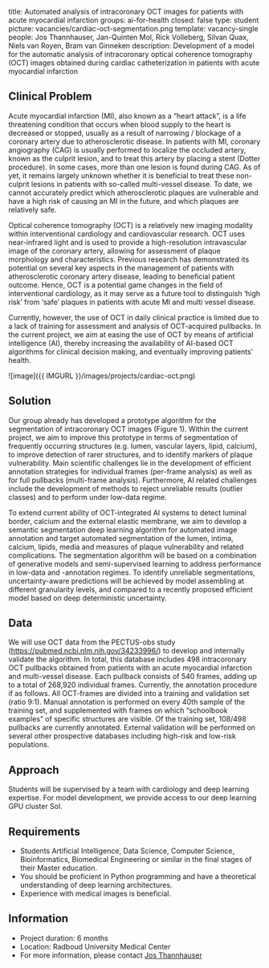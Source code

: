 title: Automated analysis of intracoronary OCT images for patients with acute myocardial infarction 
groups: ai-for-health
closed: false
type: student
picture: vacancies/cardiac-oct-segmentation.png
template: vacancy-single
people: Jos Thannhauser, Jan-Quinten Mol, Rick Volleberg, Silvan Quax,  Niels van Royen, Bram van Ginneken
description: Development of a model for the automatic analysis of intracoronary optical coherence tomography (OCT) images obtained during cardiac catheterization in patients with acute myocardial infarction 

## Clinical Problem
Acute myocardial infarction (MI), also known as a “heart attack”, is a life threatening condition that occurs when blood supply to the heart is decreased or stopped, usually as a result of narrowing / blockage of a coronary artery due to atherosclerotic disease. In patients with MI, coronary angiography (CAG) is usually performed to localize the occluded artery, known as the culprit lesion, and to treat this artery by placing a stent (Dotter procedure). In some cases, more than one lesion is found during CAG. As of yet, it remains largely unknown whether it is beneficial to treat these non-culprit lesions in patients with so-called multi-vessel disease. To date, we cannot accurately predict which atherosclerotic plaques are vulnerable and have a high risk of causing an MI in the future, and which plaques are relatively safe.

Optical coherence tomography (OCT) is a relatively new imaging modality within interventional cardiology and cardiovascular research. OCT uses near-infrared light and is used to provide a high-resolution intravascular image of the coronary artery, allowing for assessment of plaque morphology and characteristics. Previous research has demonstrated its potential on several key aspects in the management of patients with atherosclerotic coronary artery disease, leading to beneficial patient outcome. Hence, OCT is a potential game changes in the field of interventional cardiology, as it may serve as a future tool to distinguish ‘high risk’ from ‘safe’ plaques in patients with acute MI and multi vessel disease.

Currently, however, the use of OCT in daily clinical practice is limited due to a lack of training for assessment and analysis of OCT-acquired pullbacks. In the current project, we aim at easing the use of OCT by means of artificial intelligence (AI), thereby increasing the availability of AI-based OCT algorithms for clinical decision making, and eventually improving patients’ health.

![image]({{ IMGURL }}/images/projects/cardiac-oct.png)

## Solution
Our group already has developed a prototype algorithm for the segmentation of intracoronary OCT images (Figure 1). Within the current project, we aim to improve this prototype in terms of segmentation of frequently occurring structures (e.g. lumen, vascular layers, lipid, calcium), to improve detection of rarer structures, and to identify markers of plaque vulnerability. Main scientific challenges lie in the development of efficient annotation strategies for individual frames (per-frame analysis) as well as for full pullbacks (multi-frame analysis). Furthermore, AI related challenges include the development of methods to reject unreliable results (outlier classes) and to perform under low-data regime. 

To extend current ability of OCT-integrated AI systems to detect luminal border, calcium and the external elastic membrane, we aim to develop a semantic segmentation deep learning algorithm for automated image annotation and target automated segmentation of the lumen, intima, calcium, lipids, media and measures of plaque vulnerability and related complications. The segmentation algorithm will be based on a combination of generative models and semi-supervised learning to address performance in low-data and -annotation regimes. To identify unreliable segmentations, uncertainty-aware predictions will be achieved by model assembling at different granularity levels, and compared to a recently proposed efficient model based on deep deterministic uncertainty.

## Data
We will use OCT data from the PECTUS-obs study (https://pubmed.ncbi.nlm.nih.gov/34233996/) to develop and internally validate the algorithm. In total, this database includes 498 intracoronary OCT pullbacks obtained from patients with an acute myocardial infarction and multi-vessel disease. Each pullback consists of 540 frames, adding up to a total of 268,920 individual frames. Currently, the annotation procedure if as follows. All OCT-frames are divided into a training and validation set (ratio 9:1). Manual annotation is performed on every 40th sample of the training set, and supplemented with frames on which “schoolbook examples” of specific structures are visible. Of the training set, 108/498 pullbacks are currently annotated. External validation will be performed on several other prospective databases including high-risk and low-risk populations.

## Approach
Students will be supervised by a team with cardiology and deep learning expertise. For model development, we provide access to our deep learning GPU cluster Sol.

## Requirements
- Students Artificial Intelligence, Data Science, Computer Science, Bioinformatics, Biomedical Engineering or similar in the final stages of their Master education.
- You should be proficient in Python programming and have a theoretical understanding of deep learning architectures.
- Experience with medical images is beneficial.

## Information
- Project duration: 6 months
- Location: Radboud University Medical Center
- For more information, please contact [Jos Thannhauser](mailto:Jos.Thannhauser@Radboudumc.nl)
